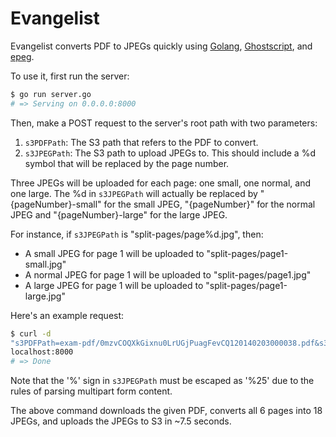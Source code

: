 # Evangelist
Evangelist converts PDF to JPEGs quickly using [Golang](http://golang.org/),
[Ghostscript](http://www.ghostscript.com/), and
[epeg](https://github.com/mattes/epeg).

To use it, first run the server:

```bash
$ go run server.go
# => Serving on 0.0.0.0:8000
```

Then, make a POST request to the server's root path with two parameters:

1. `s3PDFPath`: The S3 path that refers to the PDF to convert.
2. `s3JPEGPath`: The S3 path to upload JPEGs to. This should include a %d
   symbol that will be replaced by the page number.

Three JPEGs will be uploaded for each page: one small, one normal, and one
large. The %d in `s3JPEGPath` will actually be replaced by "{pageNumber}-small"
for the small JPEG, "{pageNumber}" for the normal JPEG and "{pageNumber}-large"
  for the large JPEG.

For instance, if `s3JPEGPath` is "split-pages/page%d.jpg", then:

- A small JPEG for page 1 will be uploaded to "split-pages/page1-small.jpg"
- A normal JPEG for page 1 will be uploaded to "split-pages/page1.jpg"
- A large JPEG for page 1 will be uploaded to "split-pages/page1-large.jpg"

Here's an example request:

```bash
$ curl -d
"s3PDFPath=exam-pdf/0mzvCOQXkGixnu0LrUGjPuagFevCQ120140203000038.pdf&s3JPEGPath=split-pages/gotest%25d.jpg"
localhost:8000
# => Done
```

Note that the '%' sign in `s3JPEGPath` must be escaped as '%25' due to the
rules of parsing multipart form content.

The above command downloads the given PDF, converts all 6 pages into 18 JPEGs,
and uploads the JPEGs to S3 in ~7.5 seconds.
